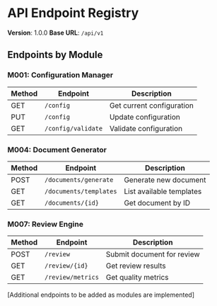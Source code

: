 # API Endpoint Registry

**Version**: 1.0.0
**Base URL**: `/api/v1`

## Endpoints by Module

### M001: Configuration Manager
| Method | Endpoint | Description |
|--------|----------|-------------|
| GET | `/config` | Get current configuration |
| PUT | `/config` | Update configuration |
| GET | `/config/validate` | Validate configuration |

### M004: Document Generator
| Method | Endpoint | Description |
|--------|----------|-------------|
| POST | `/documents/generate` | Generate new document |
| GET | `/documents/templates` | List available templates |
| GET | `/documents/{id}` | Get document by ID |

### M007: Review Engine
| Method | Endpoint | Description |
|--------|----------|-------------|
| POST | `/review` | Submit document for review |
| GET | `/review/{id}` | Get review results |
| GET | `/review/metrics` | Get quality metrics |

[Additional endpoints to be added as modules are implemented]
